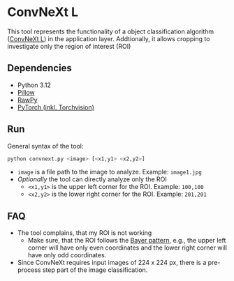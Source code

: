 
# ConvNeXt L

This tool represents the functionality of a object classification algorithm ([ConvNeXt L](https://docs.pytorch.org/vision/main/models/generated/torchvision.models.convnext_large.html#torchvision.models.convnext_large)) in the application layer. Addtionally, it allows cropping to investigate only the region of interest (ROI)

## Dependencies
* Python 3.12
* [Pillow](https://pypi.org/project/pillow/)
* [RawPy](https://pypi.org/project/rawpy/)
* [PyTorch (inkl. Torchvision)](https://pytorch.org/get-started/locally/)


## Run
General syntax of the tool:

```bash
python convnext.py <image> [<x1,y1> <x2,y2>]
```

* `image` is a file path to the image to analyze. Example: `image1.jpg`
* _Optionally_ the tool can directly analyze only the ROI
    * `<x1,y1>` is the upper left corner for the ROI. Example: `100,100`
    * `<x2,y2>` is the lower right corner for the ROI. Example: `201,201`

## FAQ
* The tool complains, that my ROI is not working
    * Make sure, that the ROI follows the [Bayer pattern](https://en.wikipedia.org/wiki/Bayer_filter), e.g., the upper left corner will have only even coordinates and the lower right corner will have only odd coordinates.
* Since ConvNeXt requires input images of 224 x 224 px, there is a pre-process step part of the image classification.